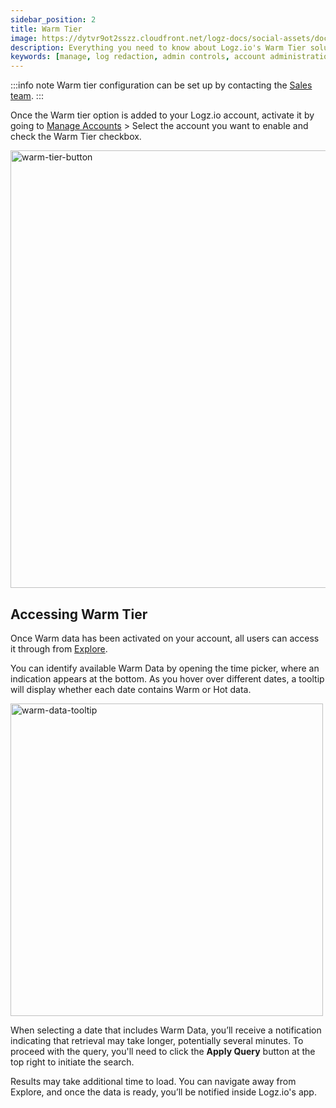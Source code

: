 ```yaml
---
sidebar_position: 2
title: Warm Tier
image: https://dytvr9ot2sszz.cloudfront.net/logz-docs/social-assets/docs-social.jpg
description: Everything you need to know about Logz.io's Warm Tier solution
keywords: [manage, log redaction, admin controls, account administration, access control, warm, warm tier, warm logs, archive]
---
```


:::info note
Warm tier configuration can be set up by contacting the [Sales team](mailto:sales@logz.io).
:::

Once the Warm tier option is added to your Logz.io account, activate it by going to [Manage Accounts](https://app.logz.io/#/dashboard/settings/manage-accounts) > Select the account you want to enable and check the Warm Tier checkbox.

<img src="https://dytvr9ot2sszz.cloudfront.net/logz-docs/data-tiers/warm-tier-activate.png" alt="warm-tier-button" width="700"/>


## Accessing Warm Tier

Once Warm data has been activated on your account, all users can access it through from [Explore](https://app.logz.io/#/dashboard/explore).

You can identify available Warm Data by opening the time picker, where an indication appears at the bottom. As you hover over different dates, a tooltip will display whether each date contains Warm or Hot data.

<img src="https://dytvr9ot2sszz.cloudfront.net/logz-docs/data-tiers/warm-data-time-picker.png" alt="warm-data-tooltip" width="500"/>

When selecting a date that includes Warm Data, you’ll receive a notification indicating that retrieval may take longer, potentially several minutes. To proceed with the query, you'll need to click the **Apply Query** button at the top right to initiate the search. 

Results may take additional time to load. You can navigate away from Explore, and once the data is ready, you’ll be notified inside Logz.io's app.